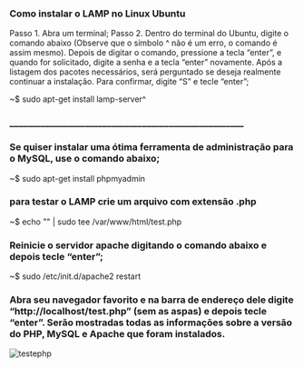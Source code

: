 ### Como instalar o LAMP no Linux Ubuntu


Passo 1. Abra um terminal;
Passo 2. Dentro do terminal do Ubuntu, digite o comando abaixo (Observe que o símbolo ^ não é um erro, o comando é assim mesmo). Depois de digitar o comando, pressione a tecla “enter”, e quando for solicitado, digite a senha e a tecla “enter” novamente. Após a listagem dos pacotes necessários, será perguntado se deseja realmente continuar a instalação. Para confirmar, digite “S” e tecle “enter”;


~$ sudo apt-get install lamp-server^


### _____________________________________________________

### Se quiser instalar uma ótima ferramenta de administração para o MySQL, use o comando abaixo;


~$ sudo apt-get install phpmyadmin



### para testar o LAMP crie um arquivo com extensão .php

~$ echo "<?php phpinfo(); ?>" | sudo tee /var/www/html/test.php

### Reinicie o servidor apache digitando o comando abaixo e depois tecle “enter”;

~$ sudo /etc/init.d/apache2 restart

### Abra seu navegador favorito e na barra de endereço dele digite “http://localhost/test.php” (sem as aspas) e depois tecle “enter”. Serão mostradas todas as informações sobre a versão do PHP, MySQL e Apache que foram instalados.

![testephp](https://user-images.githubusercontent.com/79322362/155844567-f744faaf-fa46-4013-a4dd-903dec6e89b1.png)
